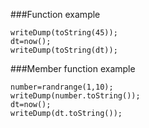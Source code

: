 ###Function example
```luceescript+trycf
writeDump(toString(45));
dt=now();
writeDump(toString(dt));
```
###Member function example


```luceescript+trycf
number=randrange(1,10);
writeDump(number.toString());
dt=now();
writeDump(dt.toString());

```